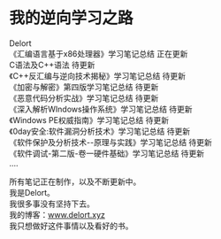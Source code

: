 # 我的逆向学习之路
 Delort<br>
《汇编语言基于x86处理器》学习笔记总结 正在更新<br>
 C语法及C++语法 待更新<br>
《C++反汇编与逆向技术揭秘》学习笔记总结 待更新<br>
《加密与解密》第四版学习笔记总结 待更新<br>
《恶意代码分析实战》学习笔记总结 待更新<br>
《深入解析WIndows操作系统》学习笔记总结 待更新<br>
《Windows PE权威指南》学习笔记总结 待更新<br>
《0day安全:软件漏洞分析技术》学习笔记总结 待更新<br>
《软件保护及分析技术--原理与实践》学习笔记总结 待更新<br>
《软件调试-第二版-卷一硬件基础》学习笔记总结 待更新<br>
 ....<br>
 
 
 所有笔记正在制作，以及不断更新中。<br>
 我是Delort。<br>
 我很多事没有坚持下去。<br>
 我的博客：www.delort.xyz <br>
 我只想做好这件事情以及看好的书。<br>
